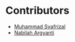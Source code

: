 # Contributors

- [Muhammad Syafrizal](https://github.com/ikaru19)
- [Nabilah Argyanti](https://github.com/nargyanti)